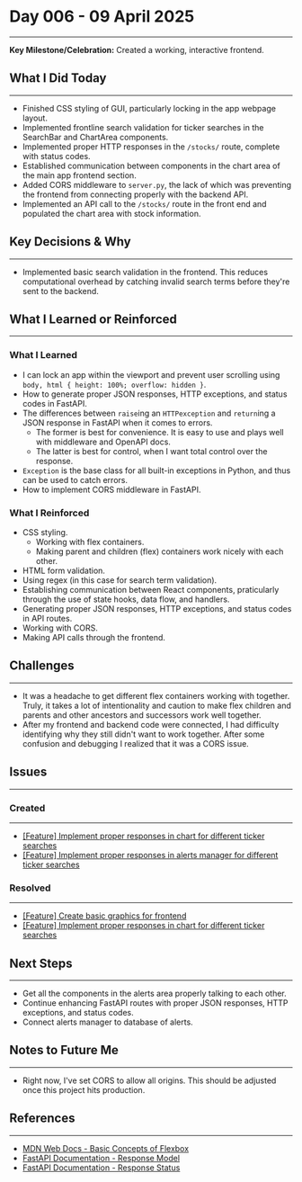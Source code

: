 # Day 006 - 09 April 2025
---
**Key Milestone/Celebration:** Created a working, interactive frontend.

## What I Did Today
---
- Finished CSS styling of GUI, particularly locking in the app webpage layout.
- Implemented frontline search validation for ticker searches in the SearchBar and ChartArea components.
- Implemented proper HTTP responses in the `/stocks/` route, complete with status codes.
- Established communication between components in the chart area of the main app frontend section.
- Added CORS middleware to `server.py`, the lack of which was preventing the frontend from connecting properly with the backend API.
- Implemented an API call to the `/stocks/` route in the front end and populated the chart area with stock information.

## Key Decisions & Why
---
- Implemented basic search validation in the frontend. This reduces computational overhead by catching invalid search terms before they're sent to the backend.

## What I Learned or Reinforced
---
### What I Learned
- I can lock an app within the viewport and prevent user scrolling using `body, html { height: 100%; overflow: hidden }`.
- How to generate proper JSON responses, HTTP exceptions, and status codes in FastAPI.
- The differences between `raise`ing an `HTTPexception` and `return`ing a JSON response in FastAPI when it comes to errors.
  - The former is best for convenience. It is easy to use and plays well with middleware and OpenAPI docs.
  - The latter is best for control, when I want total control over the response.
- `Exception` is the base class for all built-in exceptions in Python, and thus can be used to catch errors.
- How to implement CORS middleware in FastAPI.

### What I Reinforced
- CSS styling.
  - Working with flex containers.
  - Making parent and children (flex) containers work nicely with each other.
- HTML form validation.
- Using regex (in this case for search term validation).
- Establishing communication between React components, praticularly through the use of state hooks, data flow, and handlers.
- Generating proper JSON responses, HTTP exceptions, and status codes in API routes.
- Working with CORS.
- Making API calls through the frontend.

## Challenges
---
- It was a headache to get different flex containers working with together. Truly, it takes a lot of intentionality and caution to make flex children and parents and other ancestors and successors work well together.
- After my frontend and backend code were connected, I had difficulty identifying why they still didn't want to work together. After some confusion and debugging I realized that it was a CORS issue.

## Issues
---
### Created
---
- [[Feature] Implement proper responses in chart for different ticker searches](https://github.com/jakubstetz/portfolio-insights/issues/32)
- [[Feature] Implement proper responses in alerts manager for different ticker searches](https://github.com/jakubstetz/portfolio-insights/issues/33)

### Resolved
---
- [[Feature] Create basic graphics for frontend](https://github.com/jakubstetz/portfolio-insights/issues/28)
- [[Feature] Implement proper responses in chart for different ticker searches](https://github.com/jakubstetz/portfolio-insights/issues/32)

## Next Steps
---
- Get all the components in the alerts area properly talking to each other.
- Continue enhancing FastAPI routes with proper JSON responses, HTTP exceptions, and status codes.
- Connect alerts manager to database of alerts.

## Notes to Future Me
---
- Right now, I've set CORS to allow all origins. This should be adjusted once this project hits production.

## References
---
- [MDN Web Docs - Basic Concepts of Flexbox](https://developer.mozilla.org/en-US/docs/Web/CSS/CSS_flexible_box_layout/Basic_concepts_of_flexbox)
- [FastAPI Documentation - Response Model](https://fastapi.tiangolo.com/tutorial/response-model/)
- [FastAPI Documentation - Response Status](https://fastapi.tiangolo.com/tutorial/response-status-code/)